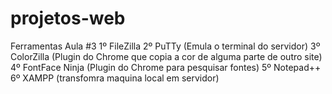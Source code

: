 # projetos-web

  Ferramentas Aula #3
1º FileZilla 
2º PuTTy (Emula o terminal do servidor)
3º ColorZilla (Plugin do Chrome que copia a cor de alguma parte de outro site)
4º FontFace Ninja (Plugin do Chrome para pesquisar fontes)
5º Notepad++ 
6º XAMPP (transfomra maquina local em servidor)
